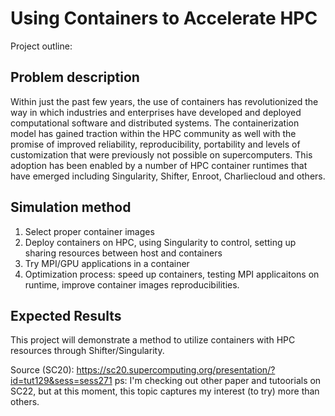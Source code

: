 # Using Containers to Accelerate HPC
Project outline:
## Problem description
Within just the past few years, the use of containers has revolutionized the way in which industries and enterprises have developed and deployed computational software and distributed systems. The containerization model has gained traction within the HPC community as well with the promise of improved reliability, reproducibility, portability and levels of customization that were previously not possible on supercomputers. This adoption has been enabled by a number of HPC container runtimes that have emerged including Singularity, Shifter, Enroot, Charliecloud and others.

## Simulation method
1. Select proper container images 
2. Deploy containers on HPC, using Singularity to control, setting up sharing resources between host and containers 
3. Try MPI/GPU applications in a container
4. Optimization process: speed up containers, testing MPI applicaitons on runtime, improve container images reproducibilities.

## Expected Results
This project will demonstrate a method to utilize containers with HPC resources through Shifter/Singularity.

Source (SC20):
https://sc20.supercomputing.org/presentation/?id=tut129&sess=sess271
ps: I'm checking out other paper and tutoorials on SC22, but at this moment, this topic captures my interest (to try) more than others.

